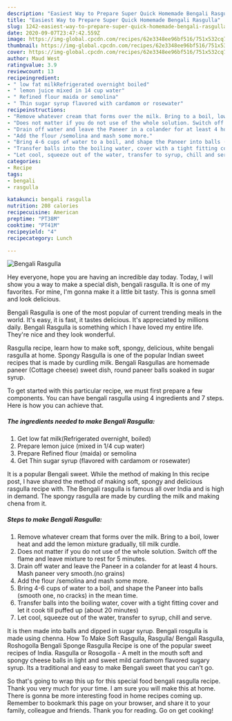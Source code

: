 ```yaml
---
description: "Easiest Way to Prepare Super Quick Homemade Bengali Rasgulla"
title: "Easiest Way to Prepare Super Quick Homemade Bengali Rasgulla"
slug: 1242-easiest-way-to-prepare-super-quick-homemade-bengali-rasgulla
date: 2020-09-07T23:47:42.559Z
image: https://img-global.cpcdn.com/recipes/62e3348ee96bf516/751x532cq70/bengali-rasgulla-recipe-main-photo.jpg
thumbnail: https://img-global.cpcdn.com/recipes/62e3348ee96bf516/751x532cq70/bengali-rasgulla-recipe-main-photo.jpg
cover: https://img-global.cpcdn.com/recipes/62e3348ee96bf516/751x532cq70/bengali-rasgulla-recipe-main-photo.jpg
author: Maud West
ratingvalue: 3.9
reviewcount: 13
recipeingredient:
- " low fat milkRefrigerated overnight boiled"
- " lemon juice mixed in 14 cup water"
- " Refined flour maida or semolina"
- " Thin sugar syrup flavored with cardamom or rosewater"
recipeinstructions:
- "Remove whatever cream that forms over the milk. Bring to a boil, lower heat and add the lemon mixture gradually, till milk curdle."
- "Does not matter if you do not use of the whole solution. Switch off the flame and leave mixture to rest for 5 minutes."
- "Drain off water and leave the Paneer in a colander for at least 4 hours. Mash paneer very smooth.(no grains)"
- "Add the flour /semolina and mash some more."
- "Bring 4-6 cups of water to a boil, and shape the Paneer into balls (smooth one, no cracks) in the mean time."
- "Transfer balls into the boiling water, cover with a tight fitting cover and let it cook till puffed up (about 20 minutes)"
- "Let cool, squeeze out of the water, transfer to syrup, chill and serve."
categories:
- Recipe
tags:
- bengali
- rasgulla

katakunci: bengali rasgulla 
nutrition: 208 calories
recipecuisine: American
preptime: "PT38M"
cooktime: "PT41M"
recipeyield: "4"
recipecategory: Lunch

---
```



![Bengali Rasgulla](https://img-global.cpcdn.com/recipes/62e3348ee96bf516/751x532cq70/bengali-rasgulla-recipe-main-photo.jpg)

Hey everyone, hope you are having an incredible day today. Today, I will show you a way to make a special dish, bengali rasgulla. It is one of my favorites. For mine, I'm gonna make it a little bit tasty. This is gonna smell and look delicious.

Bengali Rasgulla is one of the most popular of current trending meals in the world. It's easy, it is fast, it tastes delicious. It's appreciated by millions daily. Bengali Rasgulla is something which I have loved my entire life. They're nice and they look wonderful.

Rasgulla recipe, learn how to make soft, spongy, delicious, white bengali rasgulla at home. Spongy Rasgulla is one of the popular Indian sweet recipes that is made by curdling milk. Bengali Rasgullas are homemade paneer (Cottage cheese) sweet dish, round paneer balls soaked in sugar syrup.


To get started with this particular recipe, we must first prepare a few components. You can have bengali rasgulla using 4 ingredients and 7 steps. Here is how you can achieve that.

<!--inarticleads1-->

##### The ingredients needed to make Bengali Rasgulla:

1. Get  low fat milk(Refrigerated overnight, boiled)
1. Prepare  lemon juice (mixed in 1/4 cup water)
1. Prepare  Refined flour (maida) or semolina
1. Get  Thin sugar syrup (flavored with cardamom or rosewater)


It is a popular Bengali sweet. While the method of making In this recipe post, I have shared the method of making soft, spongy and delicious rasgulla recipe with. The Bengali rasgulla is famous all over India and is high in demand. The spongy rasgulla are made by curdling the milk and making chena from it. 

<!--inarticleads2-->

##### Steps to make Bengali Rasgulla:

1. Remove whatever cream that forms over the milk. Bring to a boil, lower heat and add the lemon mixture gradually, till milk curdle.
1. Does not matter if you do not use of the whole solution. Switch off the flame and leave mixture to rest for 5 minutes.
1. Drain off water and leave the Paneer in a colander for at least 4 hours. Mash paneer very smooth.(no grains)
1. Add the flour /semolina and mash some more.
1. Bring 4-6 cups of water to a boil, and shape the Paneer into balls (smooth one, no cracks) in the mean time.
1. Transfer balls into the boiling water, cover with a tight fitting cover and let it cook till puffed up (about 20 minutes)
1. Let cool, squeeze out of the water, transfer to syrup, chill and serve.


It is then made into balls and dipped in sugar syrup. Bengali rosgulla is made using chenna. How To Make Soft Rasgulla, Rasgulla/ Bengali Rasgulla, Roshogolla Bengali Sponge Rasgulla Recipe is one of the popular sweet recipes of India. Rasgulla or Rosogolla - A melt in the mouth soft and spongy cheese balls in light and sweet mild cardamom flavored sugary syrup. Its a traditional and easy to make Bengali sweet that you can&#39;t go. 

So that's going to wrap this up for this special food bengali rasgulla recipe. Thank you very much for your time. I am sure you will make this at home. There is gonna be more interesting food in home recipes coming up. Remember to bookmark this page on your browser, and share it to your family, colleague and friends. Thank you for reading. Go on get cooking!
